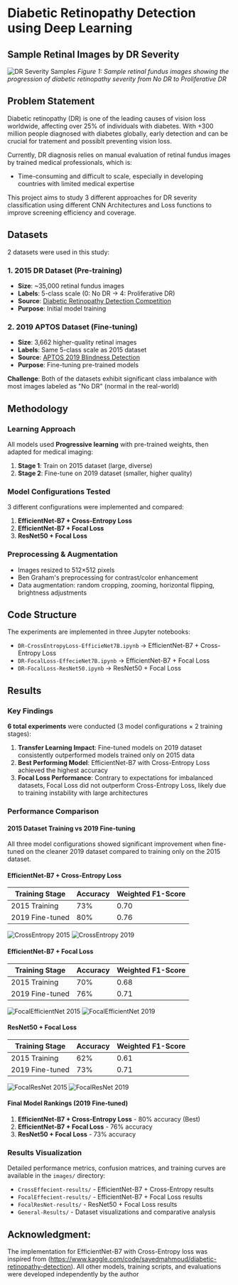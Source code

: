 # Diabetic Retinopathy Detection using Deep Learning

## Sample Retinal Images by DR Severity
![DR Severity Samples](images/General-Results/Data-sample2015.png)
*Figure 1: Sample retinal fundus images showing the progression of diabetic retinopathy severity from No DR to Proliferative DR*

## Problem Statement

Diabetic retinopathy (DR) is one of the leading causes of vision loss worldwide, affecting over 25% of individuals with diabetes. With +300 million people diagnosed with diabetes globally, early detection and can be crucial for tratement and possiblt preventing vision loss.

Currently, DR diagnosis relies on manual evaluation of retinal fundus images by trained medical professionals, which is:
- Time-consuming and difficult to scale, especially in developing countries with limited medical expertise

This project aims to study 3 different approaches for DR severity classification using different CNN Architectures and Loss functions to improve screening efficiency and coverage.

## Datasets

2 datasets were used in this study:

### 1. 2015 DR Dataset (Pre-training)
- **Size**: ~35,000 retinal fundus images
- **Labels**: 5-class scale (0: No DR → 4: Proliferative DR)
- **Source**: [Diabetic Retinopathy Detection Competition](https://www.kaggle.com/datasets/tanlikesmath/diabetic-retinopathy-resized)
- **Purpose**: Initial model training

### 2. 2019 APTOS Dataset (Fine-tuning)
- **Size**: 3,662 higher-quality retinal images  
- **Labels**: Same 5-class scale as 2015 dataset
- **Source**: [APTOS 2019 Blindness Detection](https://www.kaggle.com/c/aptos2019-blindness-detection/data)
- **Purpose**: Fine-tuning pre-trained models

**Challenge**: Both of the datasets exhibit significant class imbalance with most images labeled as "No DR" (normal in the real-world)

## Methodology

### Learning Approach
All models used **Progressive learning** with pre-trained weights, then adapted for medical imaging:

1. **Stage 1**: Train on 2015 dataset (large, diverse)
2. **Stage 2**: Fine-tune on 2019 dataset (smaller, higher quality)

### Model Configurations Tested
3 different configurations were implemented and compared:

1. **EfficientNet-B7 + Cross-Entropy Loss**
2. **EfficientNet-B7 + Focal Loss** 
3. **ResNet50 + Focal Loss**

### Preprocessing & Augmentation
- Images resized to 512×512 pixels
- Ben Graham's preprocessing for contrast/color enhancement
- Data augmentation: random cropping, zooming, horizontal flipping, brightness adjustments

## Code Structure

The experiments are implemented in three Jupyter notebooks:

- `DR-CrossEntropyLoss-EfficieNet7B.ipynb` → EfficientNet-B7 + Cross-Entropy Loss
- `DR-FocalLoss-EffecieNet7B.ipynb` → EfficientNet-B7 + Focal Loss  
- `DR-FocalLoss-ResNet50.ipynb` → ResNet50 + Focal Loss

## Results

### Key Findings

**6 total experiments** were conducted (3 model configurations × 2 training stages):

1. **Transfer Learning Impact**: Fine-tuned models on 2019 dataset consistently outperformed models trained only on 2015 data
2. **Best Performing Model**: EfficientNet-B7 with Cross-Entropy Loss achieved the highest accuracy
3. **Focal Loss Performance**: Contrary to expectations for imbalanced datasets, Focal Loss did not outperform Cross-Entropy Loss, likely due to training instability with large architectures

### Performance Comparison

#### 2015 Dataset Training vs 2019 Fine-tuning
All three model configurations showed significant improvement when fine-tuned on the cleaner 2019 dataset compared to training only on the 2015 dataset.

#### EfficientNet-B7 + Cross-Entropy Loss
| Training Stage | Accuracy | Weighted F1-Score |
|----------------|----------|-------------------|
| 2015 Training  | 73%      | 0.70              |
| 2019 Fine-tuned| 80%      | 0.76              |

![CrossEntropy 2015](images/CrossEffecient-results/cross-effecient-15results.png) ![CrossEntropy 2019](images/CrossEffecient-results/cross-effecient-19results.png)

#### EfficientNet-B7 + Focal Loss  
| Training Stage | Accuracy | Weighted F1-Score |
|----------------|----------|-------------------|
| 2015 Training  | 70%      | 0.68              |
| 2019 Fine-tuned| 76%      | 0.71              |

![FocalEfficientNet 2015](images/FocalEffecient-results/focalEffecient-15results.png) ![FocalEfficientNet 2019](images/FocalEffecient-results/focalEffecient-19results.png)

#### ResNet50 + Focal Loss
| Training Stage | Accuracy | Weighted F1-Score |
|----------------|----------|-------------------|
| 2015 Training  | 62%      | 0.61              |
| 2019 Fine-tuned| 73%      | 0.71              |

![FocalResNet 2015](images/FocalResNet-results/focal-resnet-15results.png) ![FocalResNet 2019](images/FocalResNet-results/focal-resnet-19results.png)

#### Final Model Rankings (2019 Fine-tuned)
1. **EfficientNet-B7 + Cross-Entropy Loss** - 80% accuracy (Best)
2. **EfficientNet-B7 + Focal Loss** - 76% accuracy  
3. **ResNet50 + Focal Loss** - 73% accuracy

### Results Visualization
Detailed performance metrics, confusion matrices, and training curves are available in the `images/` directory:
- `CrossEffecient-results/` - EfficientNet-B7 + Cross-Entropy results
- `FocalEffecient-results/` - EfficientNet-B7 + Focal Loss results  
- `FocalResNet-results/` - ResNet50 + Focal Loss results
- `General-Results/` - Dataset visualizations and comparative analysis

## Acknowledgment:
The implementation for EfficientNet-B7 with Cross-Entropy loss was inspired from 
(https://www.kaggle.com/code/sayedmahmoud/diabetic-retinopathy-detection). All other models, training scripts,
and evaluations were developed independently by the author
